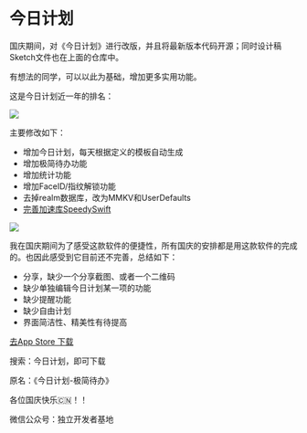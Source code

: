 # 今日计划

国庆期间，对《今日计划》进行改版，并且将最新版本代码开源；同时设计稿Sketch文件也在上面的仓库中。

有想法的同学，可以以此为基础，增加更多实用功能。

这是今日计划近一年的排名：

![](https://files.mdnice.com/user/9022/b919104b-8268-4d4f-8913-7be19dd1b2c3.png)

主要修改如下：
- 增加今日计划，每天根据定义的模板自动生成
- 增加极简待办功能
- 增加统计功能
- 增加FaceID/指纹解锁功能
- 去掉realm数据库，改为MMKV和UserDefaults
- [完善加速库SpeedySwift](https://github.com/Tliens/SpeedySwift)

![](https://files.mdnice.com/user/9022/fea923d7-eeda-4153-98da-4d3708e0ba7f.png)

我在国庆期间为了感受这款软件的便捷性，所有国庆的安排都是用这款软件的完成的​。也因此感受到它​目前还不完善，总结如下：

- 分享，缺少一个分享截图、或者一个二维码
- 缺少单独编辑今日计划某一项的功能
- 缺少提醒功能
- 缺少自由计划
- 界面简洁性、精美性有待提高

[去App Store 下载](https://apps.apple.com/cn/app/id1505020317)

搜索：今日计划，即可下载

原名：《今日计划-极简待办》

各位国庆快乐🇨🇳！！

微信公众号：独立开发者基地

